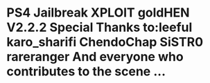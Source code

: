 # PS4 Jailbreak XPLOIT goldHEN V2.2.2 Special Thanks to:leeful karo_sharifi ChendoChap SiSTR0 rareranger And everyone who contributes to the scene ...
